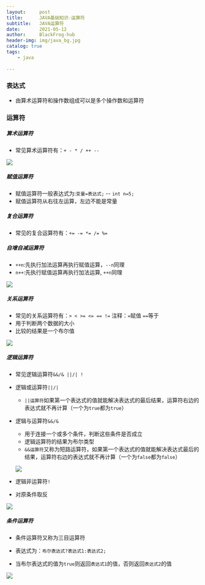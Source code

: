 ```yaml
---
layout:     post
title:      JAVA基础知识-运算符
subtitle:   JAVA运算符
date:       2021-05-12
author:     BlackFrog-hub
header-img: img/java_bg.jpg
catalog: true
tags:
    - java
      
---
```


### 表达式

- 由算术运算符和操作数组成可以是多个操作数和运算符

### 运算符

##### 算术运算符

- 常见算术运算符有：`+ - * / ++ --`

![](http://blackfrog.top/img/java/java_3_6.jpg)

##### 赋值运算符

- 赋值运算符一般表达式为:`变量=表达式;` -- `int n=5;`
- 赋值运算符从右往左运算，左边不能是常量

##### 复合运算符

- 常见的复合运算符有：`+= -= *= /= %=`

##### 自增自减运算符

- `++n`:先执行加法运算再执行赋值运算，`--n`同理
- `n++`:先执行赋值运算再执行加法运算, `++n`同理

![](http://blackfrog.top/img/java/java_3_5.jpg)

##### 关系运算符

- 常见的关系运算符有：`> < >= <= == !=` 注释：`=`赋值 `==`等于
- 用于判断两个数据的大小
- 比较的结果是一个布尔值

![](http://blackfrog.top/img/java/java_3_2.jpg)

##### 逻辑运算符

- 常见逻辑运算符`&&/& ||/| !`

- 逻辑或运算符`||/|`

  - `||运算符`如果第一个表达式的值就能解决表达式的最后结果，运算符右边的表达式就不再计算（一个为`true`都为`true`）

- 逻辑与运算符`&&/&`

  - 用于连接一个或多个条件，判断这些条件是否成立
  - 逻辑运算符的结果为布尔类型
  - `&&运算符`又称为短路运算符，如果第一个表达式的值就能解决表达式最后的结果，运算符右边的表达式就不再计算（一个为`false`都为`false`）

  ![](http://blackfrog.top/img/java/java_3_1.jpg)

- 逻辑非运算符`!`
- 对原条件取反

![](http://blackfrog.top/img/java/java_3_4.jpg)

##### 条件运算符

- 条件运算符又称为三目运算符
- 表达式为：`布尔表达式?表达式1:表达式2;`

- 当布尔表达式的值为`true`则返回`表达式1`的值，否则返回`表达式2`的值

![](http://blackfrog.top/img/java/java_3_3.jpg)

